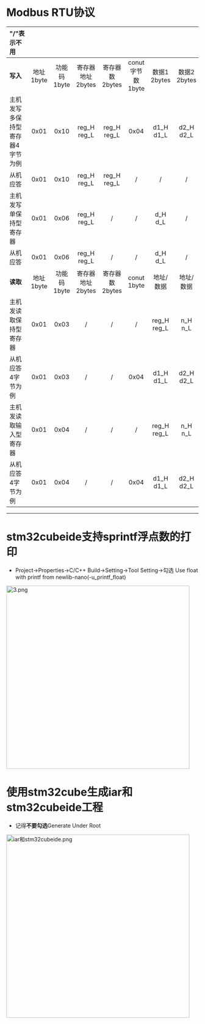# Modbus RTU协议

|"/"表示不用|||||||||
|:-------------------------------|:---------:|:---------:|:--------------:|:------------:|:--------------:|:-----------:|:-----------:|:--------:|
|**写入**                        |地址1byte  |功能码1byte|寄存器地址2bytes|寄存器数2bytes|conut字节数1byte| 数据1 2bytes|数据2 2bytes |校验2bytes|
|主机发写多保持型寄存器4字节为例 |0x01       |0x10       |reg_H reg_L     |reg_H reg_L   | 0x04           |d1_H d1_L    |d2_H d2_L    |CRCH  CRCL|
|从机应答                        |0x01       |0x10       |reg_H reg_L     |reg_H reg_L   |       /        |    /        |      /      |CRCH  CRCL|
|主机发写单保持型寄存器          |0x01       |0x06       |reg_H reg_L     |       /      |       /        |d_H     d_L  |      /      |CRCH  CRCL|
|从机应答                        |0x01       |0x06       |reg_H reg_L     |       /      |       /        |d_H     d_L  |      /      |CRCH  CRCL|
|**读取**                        |地址1byte  |功能码1byte|寄存器地址2bytes|寄存器数2bytes|conut 1byte     |地址/数据    |地址/数据    |校验2bytes|
|主机发读取保持型寄存器          |0x01       |0x03       |       /        |       /      |     /          |reg_H   reg_L|n_H     n_L  |CRCH  CRCL|
|从机应答 4字节为例              |0x01       |0x03       |       /        |       /      |  0x04          |d1_H     d1_L|d2_H    d2_L |CRCH  CRCL|
|主机发读取输入型寄存器          |0x01       |0x04       |       /        |       /      |     /          |reg_H   reg_L|n_H     n_L  |CRCH  CRCL|
|从机应答 4字节为例              |0x01       |0x04       |       /        |       /      |  0x04          |d1_H     d1_L|d2_H    d2_L |CRCH  CRCL|
-------------------------------------------------------------------------------------------------------------------------------------------------

# stm32cubeide支持sprintf浮点数的打印
- Project->Properties->C/C++ Build->Setting->Tool Setting->勾选 Use float with printf from newlib-nano(-u_printf_float)
<img width="" height="480" class="embed-show" src="http://iamrobot.top:7878/?explorer/share/file&hash=1c41C52ve1ZQbdibwikxXq6kEq9Yry-xGCGfjjthz-elPK8NWsINvoDn8BS4SOrkaxU&name=/3.png" alt="3.png"/>

# 使用stm32cube生成iar和stm32cubeide工程
- 记得**不要勾选**Generate Under Root
<img width="" height="480" class="embed-show" src="http://iamrobot.top:7878/?explorer/share/file&hash=48d4XYjbheDuVVEz4Jll94t7GpHbpWsHO3Ttwv8ZzAXKcKI_nbXljiFe4QRQTYlfjBU&name=/iar%E5%92%8Cstm32cubeide.png" alt="iar和stm32cubeide.png"/>

